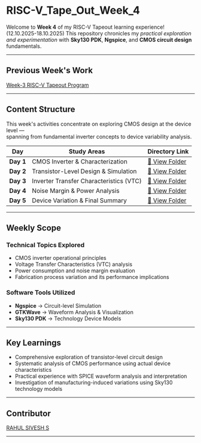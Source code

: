 # RISC-V_Tape_Out_Week_4

Welcome to **Week 4** of my RISC-V Tapeout learning experience!  (12.10.2025-18.10.2025)
This repository chronicles my *practical exploration and experimentation* with **Sky130 PDK**, **Ngspice**, and **CMOS circuit design** fundamentals.

---

##  Previous Week's Work

 [Week-3 RISC-V Tapeout Program](https://github.com/Rahul-Sivesh-11/RISC-V_Tape_Out_Week_3)

---

##  Content Structure

This week's activities concentrate on exploring CMOS design at the device level —  
spanning from fundamental inverter concepts to device variability analysis.

| Day | Study Areas | Directory Link |
|-----|----------------|--------------|
| **Day 1** | CMOS Inverter & Characterization | [🔗 View Folder](https://github.com/Rahul-Sivesh-11/RISC-V_Tape_Out_Week_4/tree/main/Day_1) |
| **Day 2** | Transistor-Level Design & Simulation | [🔗 View Folder](https://github.com/Rahul-Sivesh-11/RISC-V_Tape_Out_Week_4/tree/main/Day_2) |
| **Day 3** | Inverter Transfer Characteristics (VTC) | [🔗 View Folder](https://github.com/Rahul-Sivesh-11/RISC-V_Tape_Out_Week_4/tree/main/Day_3) |
| **Day 4** | Noise Margin & Power Analysis | [🔗 View Folder](https://github.com/Rahul-Sivesh-11/RISC-V_Tape_Out_Week_4/tree/main/Day_4) |
| **Day 5** | Device Variation & Final Summary | [🔗 View Folder](https://github.com/Rahul-Sivesh-11/RISC-V_Tape_Out_Week_4/tree/main/Day_5) |

---

##  Weekly Scope

###  Technical Topics Explored

- CMOS inverter operational principles  
- Voltage Transfer Characteristics (VTC) analysis  
- Power consumption and noise margin evaluation  
- Fabrication process variation and its performance implications  

###  Software Tools Utilized

- **Ngspice** → Circuit-level Simulation  
- **GTKWave** → Waveform Analysis & Visualization  
- **Sky130 PDK** → Technology Device Models  

---

##  Key Learnings

- Comprehensive exploration of transistor-level circuit design  
- Systematic analysis of CMOS performance using actual device characteristics  
- Practical experience with SPICE waveform analysis and interpretation  
- Investigation of manufacturing-induced variations using Sky130 technology models  

---

##  Contributor

[RAHUL SIVESH S](https://www.linkedin.com/in/rahul-sivesh-a78ab6329/)

---
